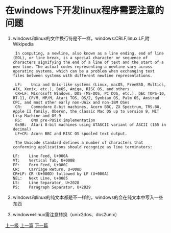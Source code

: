 # 在windows下开发linux程序需要注意的问题
1. windows和linux的文件换行符是不一样，windows:CRLF,linux:LF,附Wikipedia

        In computing, a newline, also known as a line ending, end of line (EOL), or line break, is a special character or sequence of characters signifying the end of a line of text and the start of a new line. The actual codes representing a newline vary across operating systems, which can be a problem when exchanging text files between systems with different newline representations.

        LF:    Unix and Unix-like systems (Linux, macOS, FreeBSD, Multics, AIX, Xenix, etc.), BeOS, Amiga, RISC OS, and others
        CR+LF: Microsoft Windows, DOS (MS-DOS, PC DOS, etc.), DEC TOPS-10, RT-11, CP/M, MP/M, Atari TOS, OS/2, Symbian OS, Palm OS, Amstrad CPC, and most other early non-Unix and non-IBM OSes
        CR:    Commodore 8-bit machines, Acorn BBC, ZX Spectrum, TRS-80, Apple II family, Oberon, the classic Mac OS up to version 9, MIT Lisp Machine and OS-9
        RS:    QNX pre-POSIX implementation
        0x9B:  Atari 8-bit machines using ATASCII variant of ASCII (155 in decimal)
        LF+CR: Acorn BBC and RISC OS spooled text output.

        The Unicode standard defines a number of characters that conforming applications should recognize as line terminators:

       LF:    Line Feed, U+000A
       VT:    Vertical Tab, U+000B
       FF:    Form Feed, U+000C
       CR:    Carriage Return, U+000D
       CR+LF: CR (U+000D) followed by LF (U+000A)
       NEL:   Next Line, U+0085
       LS:    Line Separator, U+2028
       PS:    Paragraph Separator, U+2029
2. windows和linux的纯文本都是不一样的，windows的会在纯文本中写入一些东西
3. window<=>linux需注意转换（unix2dos、dos2unix）
































































[上一级](base.md)
[上一篇](vmvare_windows.md)
[下一篇](zerobrane_VisualStudio_debug_linux.md)
